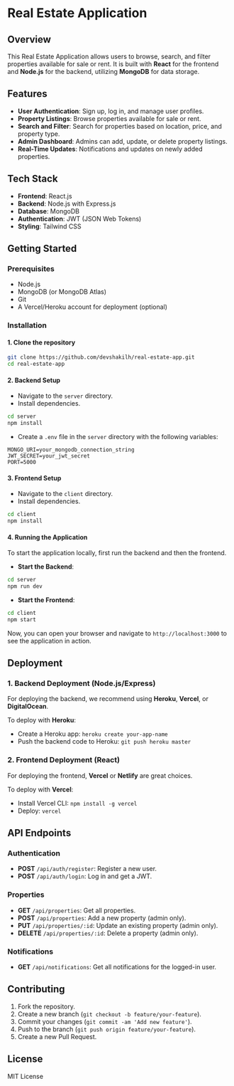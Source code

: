 
# Real Estate Application

## Overview

This Real Estate Application allows users to browse, search, and filter properties available for sale or rent. It is built with **React** for the frontend and **Node.js** for the backend, utilizing **MongoDB** for data storage.

## Features

- **User Authentication**: Sign up, log in, and manage user profiles.
- **Property Listings**: Browse properties available for sale or rent.
- **Search and Filter**: Search for properties based on location, price, and property type.
- **Admin Dashboard**: Admins can add, update, or delete property listings.
- **Real-Time Updates**: Notifications and updates on newly added properties.

## Tech Stack

- **Frontend**: React.js
- **Backend**: Node.js with Express.js
- **Database**: MongoDB
- **Authentication**: JWT (JSON Web Tokens)
- **Styling**: Tailwind CSS

## Getting Started

### Prerequisites

- Node.js
- MongoDB (or MongoDB Atlas)
- Git
- A Vercel/Heroku account for deployment (optional)

### Installation

#### 1. Clone the repository

```bash
git clone https://github.com/devshakilh/real-estate-app.git
cd real-estate-app
```

#### 2. Backend Setup

- Navigate to the `server` directory.
- Install dependencies.

```bash
cd server
npm install
```

- Create a `.env` file in the `server` directory with the following variables:

```env
MONGO_URI=your_mongodb_connection_string
JWT_SECRET=your_jwt_secret
PORT=5000
```

#### 3. Frontend Setup

- Navigate to the `client` directory.
- Install dependencies.

```bash
cd client
npm install
```

#### 4. Running the Application

To start the application locally, first run the backend and then the frontend.

- **Start the Backend**:

```bash
cd server
npm run dev
```

- **Start the Frontend**:

```bash
cd client
npm start
```

Now, you can open your browser and navigate to `http://localhost:3000` to see the application in action.

## Deployment

### 1. Backend Deployment (Node.js/Express)

For deploying the backend, we recommend using **Heroku**, **Vercel**, or **DigitalOcean**. 

To deploy with **Heroku**:

- Create a Heroku app: `heroku create your-app-name`
- Push the backend code to Heroku: `git push heroku master`

### 2. Frontend Deployment (React)

For deploying the frontend, **Vercel** or **Netlify** are great choices.

To deploy with **Vercel**:

- Install Vercel CLI: `npm install -g vercel`
- Deploy: `vercel`

## API Endpoints

### Authentication

- **POST** `/api/auth/register`: Register a new user.
- **POST** `/api/auth/login`: Log in and get a JWT.

### Properties

- **GET** `/api/properties`: Get all properties.
- **POST** `/api/properties`: Add a new property (admin only).
- **PUT** `/api/properties/:id`: Update an existing property (admin only).
- **DELETE** `/api/properties/:id`: Delete a property (admin only).

### Notifications

- **GET** `/api/notifications`: Get all notifications for the logged-in user.

## Contributing

1. Fork the repository.
2. Create a new branch (`git checkout -b feature/your-feature`).
3. Commit your changes (`git commit -am 'Add new feature'`).
4. Push to the branch (`git push origin feature/your-feature`).
5. Create a new Pull Request.

## License

MIT License
